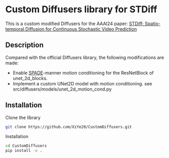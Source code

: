 # Custom Diffusers library for STDiff

This is a custom modified Diffusers for the AAAI24 paper: [STDiff: Spatio-temporal Diffusion for Continuous Stochastic Video Prediction](https://arxiv.org/abs/2312.06486)

## Description

Compared with the official Diffusers library, the following modifications are made:

- Enable [SPADE](https://github.com/NVlabs/SPADE)-manner motion conditioning for the ResNetBlock of unet_2d_blocks.
- Implement a custom UNet2D model with motion conditioning. see src/diffusers/models/unet_2d_motion_cond.py

## Installation
Clone the library
```bash
git clone https://github.com/XiYe20/CustomDiffusers.git
```
Installation
```bash
cd CustomDiffusers
pip install -e .
